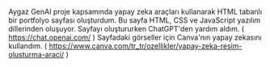 Aygaz GenAI proje kapsamında yapay zeka araçları kullanarak HTML tabanlı bir portfolyo sayfası oluşturdum. 
Bu sayfa HTML, CSS ve JavaScript yazılım dillerinden oluşuyor. 
Sayfayı oluştururken ChatGPT'den yardım aldım. ( https://chat.openai.com/ ) 
Sayfadaki görseller için Canva'nın yapay zekasını kullandım. ( https://www.canva.com/tr_tr/ozellikler/yapay-zeka-resim-olusturma-araci/ )
